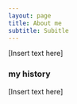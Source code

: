 ```yaml
---
layout: page
title: About me
subtitle: Subitle
---
```


[Insert text here]

### my history

[Insert text here]